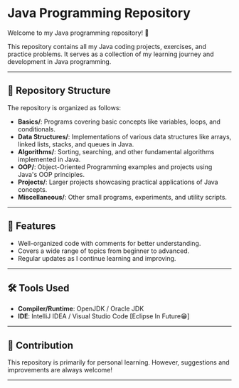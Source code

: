 # Java Programming Repository

Welcome to my Java programming repository! 🎉  

This repository contains all my Java coding projects, exercises, and practice problems. It serves as a collection of my learning journey and development in Java programming.

---

## 📂 Repository Structure

The repository is organized as follows:

- **Basics/**: Programs covering basic concepts like variables, loops, and conditionals.
- **Data Structures/**: Implementations of various data structures like arrays, linked lists, stacks, and queues in Java.
- **Algorithms/**: Sorting, searching, and other fundamental algorithms implemented in Java.
- **OOP/**: Object-Oriented Programming examples and projects using Java's OOP principles.
- **Projects/**: Larger projects showcasing practical applications of Java concepts.
- **Miscellaneous/**: Other small programs, experiments, and utility scripts.

---

## 🚀 Features

- Well-organized code with comments for better understanding.
- Covers a wide range of topics from beginner to advanced.
- Regular updates as I continue learning and improving.

---

## 🛠️ Tools Used

- **Compiler/Runtime**: OpenJDK / Oracle JDK
- **IDE**: IntelliJ IDEA / Visual Studio Code [Eclipse In Future😁]

---

## 📢 Contribution

This repository is primarily for personal learning. However, suggestions and improvements are always welcome!

---

